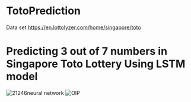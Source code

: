 # TotoPrediction
Data set https://en.lottolyzer.com/home/singapore/toto
# Predicting 3 out of 7 numbers in Singapore Toto Lottery Using LSTM model
![21246neural network](https://github.com/Blessedtomato/TotoPrediction/assets/123168685/2a7e9f7e-bda7-4388-899a-9850794ed2e6)
![OIP](https://github.com/Blessedtomato/TotoPrediction/assets/123168685/cea78638-0a88-463e-aa78-a38bb23dabe9)
